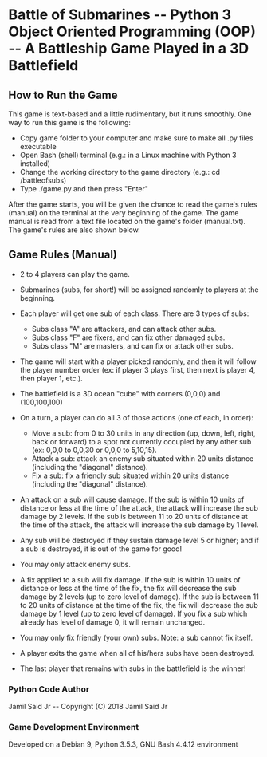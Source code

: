 # Battle of Submarines -- Python 3 Object Oriented Programming (OOP) -- A Battleship Game Played in a 3D Battlefield

## How to Run the Game

This game is text-based and a little rudimentary, but it runs smoothly. One way to run this game is the following:

* Copy game folder to your computer and make sure to make all .py files executable
* Open Bash (shell) terminal (e.g.: in a Linux machine with Python 3 installed)
* Change the working directory to the game directory (e.g.: cd /battleofsubs)
* Type ./game.py and then press "Enter"
    
After the game starts, you will be given the chance to read the game's rules (manual) on the terminal at the very beginning of the game. The game manual is read from a text file located on the game's folder (manual.txt). The game's rules are also shown below.

## Game Rules (Manual)

* 2 to 4 players can play the game.

* Submarines (subs, for short!) will be assigned randomly to players at the beginning.

* Each player will get one sub of each class. There are 3 types of subs: 
    * Subs class "A" are attackers, and can attack other subs. 
    * Subs class "F" are fixers, and can fix other damaged subs. 
    * Subs class "M" are masters, and can fix or attack other subs. 

* The game will start with a player picked randomly, and then it will follow the player number order (ex: if player 3 plays first, then next is player 4, then player 1, etc.).

* The battlefield is a 3D ocean "cube" with corners (0,0,0) and (100,100,100)

* On a turn, a player can do all 3 of those actions (one of each, in order): 
    * Move a sub: from 0 to 30 units in any direction (up, down, left, right, back or forward) to a spot not currently occupied by any other sub (ex: 0,0,0 to 0,0,30 or 0,0,0 to 5,10,15).
    * Attack a sub: attack an enemy sub situated within 20 units distance (including the "diagonal" distance).
    * Fix a sub: fix a friendly sub situated within 20 units distance (including the "diagonal" distance). 

* An attack on a sub will cause damage. If the sub is within 10 units of distance or less at the time of the attack, the attack will increase the sub damage by 2 levels. If the sub is between 11 to 20 units of distance at the time of the attack, the attack will increase the sub damage by 1 level.

* Any sub will be destroyed if they sustain damage level 5 or higher; and if a sub is destroyed, it is out of the game for good! 

* You may only attack enemy subs.

* A fix applied to a sub will fix damage. If the sub is within 10 units of distance or less at the time of the fix, the fix will decrease the sub damage by 2 levels (up to zero level of damage). If the sub is between 11 to 20 units of distance at the time of the fix, the fix will decrease the sub damage by 1 level (up to zero level of damage). If you fix a sub which already has level of damage 0, it will remain unchanged.

* You may only fix friendly (your own) subs. Note: a sub cannot fix itself.

* A player exits the game when all of his/hers subs have been destroyed.

* The last player that remains with subs in the battlefield is the winner!

### Python Code Author
Jamil Said Jr -- Copyright (C) 2018 Jamil Said Jr

### Game Development Environment
Developed on a Debian 9, Python 3.5.3, GNU Bash 4.4.12 environment

